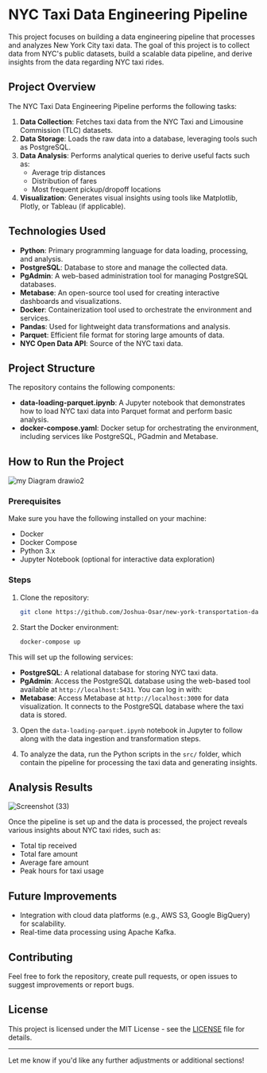 # NYC Taxi Data Engineering Pipeline

This project focuses on building a data engineering pipeline that processes and analyzes New York City taxi data. The goal of this project is to collect data from NYC's public datasets, build a scalable data pipeline, and derive insights from the data regarding NYC taxi rides.

## Project Overview

The NYC Taxi Data Engineering Pipeline performs the following tasks:
1. **Data Collection**: Fetches taxi data from the NYC Taxi and Limousine Commission (TLC) datasets.
2. **Data Storage**: Loads the raw data into a database, leveraging tools such as PostgreSQL.
3. **Data Analysis**: Performs analytical queries to derive useful facts such as:
   - Average trip distances
   - Distribution of fares
   - Most frequent pickup/dropoff locations
4. **Visualization**: Generates visual insights using tools like Matplotlib, Plotly, or Tableau (if applicable).

## Technologies Used

- **Python**: Primary programming language for data loading, processing, and analysis.
- **PostgreSQL**: Database to store and manage the collected data.
- **PgAdmin**: A web-based administration tool for managing PostgreSQL databases.
- **Metabase**: An open-source tool used for creating interactive dashboards and visualizations.
- **Docker**: Containerization tool used to orchestrate the environment and services.
- **Pandas**: Used for lightweight data transformations and analysis.
- **Parquet**: Efficient file format for storing large amounts of data.
- **NYC Open Data API**: Source of the NYC taxi data.

## Project Structure

The repository contains the following components:

- **data-loading-parquet.ipynb**: A Jupyter notebook that demonstrates how to load NYC taxi data into Parquet format and perform basic analysis.
- **docker-compose.yaml**: Docker setup for orchestrating the environment, including services like PostgreSQL, PGadmin and Metabase.


## How to Run the Project
![my Diagram drawio2](https://github.com/user-attachments/assets/58750db9-7400-48f7-934a-d150da72ad94)


### Prerequisites

Make sure you have the following installed on your machine:
- Docker
- Docker Compose
- Python 3.x
- Jupyter Notebook (optional for interactive data exploration)

### Steps

1. Clone the repository:

   ```bash
   git clone https://github.com/Joshua-Osar/new-york-transportation-data-TAXI.git
   ```

2. Start the Docker environment:

   ```bash
   docker-compose up
   ```
  This will set up the following services:
   - **PostgreSQL**: A relational database for storing NYC taxi data.
   - **PgAdmin**: Access the PostgreSQL database using the web-based tool available at `http://localhost:5431`. You can log in with:
   - **Metabase**: Access Metabase at `http://localhost:3000` for data visualization. It connects to the PostgreSQL database where the taxi data is stored.

3. Open the `data-loading-parquet.ipynb` notebook in Jupyter to follow along with the data ingestion and transformation steps.

4. To analyze the data, run the Python scripts in the `src/` folder, which contain the pipeline for processing the taxi data and generating insights.

## Analysis Results
![Screenshot (33)](https://github.com/user-attachments/assets/ee55c0e8-6dbe-477b-ab00-66842947966d)

Once the pipeline is set up and the data is processed, the project reveals various insights about NYC taxi rides, such as:
- Total tip received
- Total fare amount
- Average fare amount
- Peak hours for taxi usage

## Future Improvements

- Integration with cloud data platforms (e.g., AWS S3, Google BigQuery) for scalability.
- Real-time data processing using Apache Kafka.

## Contributing

Feel free to fork the repository, create pull requests, or open issues to suggest improvements or report bugs.

## License

This project is licensed under the MIT License - see the [LICENSE](LICENSE) file for details.

---

Let me know if you'd like any further adjustments or additional sections!
